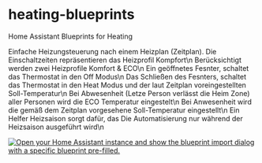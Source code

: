 # heating-blueprints
Home Assistant Blueprints for Heating

Einfache Heizungsteuerung nach einem Heizplan (Zeitplan). Die Einschaltzeiten repräsentieren das Heizprofil Kompfort\n
Berücksichtigt werden zwei Heizprofile Komfort & ECO\n
Ein geöffnetes Fesnter, schaltet das Thermostat in den Off Modus\n
Das Schließen des Fesnters, schaltet das Thermostat in den Heat Modus und der laut Zeitplan voreingestellten Soll-Temperatur\n
Bei Abwesenheit (Letze Person verlässt die Heim Zone) aller Personen wird die ECO Temperatur eingestelt\n
Bei Anwesenheit wird die gemäß dem Zeitplan vorgesehene Soll-Temperatur eingestellt\n
Ein Helfer Heizsaison sorgt dafür, das Die Automatisierung nur während der Heizsaison ausgeführt wird\n

[![Open your Home Assistant instance and show the blueprint import dialog with a specific blueprint pre-filled.](https://my.home-assistant.io/badges/blueprint_import.svg)](https://my.home-assistant.io/redirect/blueprint_import/?blueprint_url=https%3A%2F%2Fgithub.com%2FSmartHomeForDummies%2FLight-Blueprints%2Fblob%2Fmain%2FLichtwecker.yaml)

